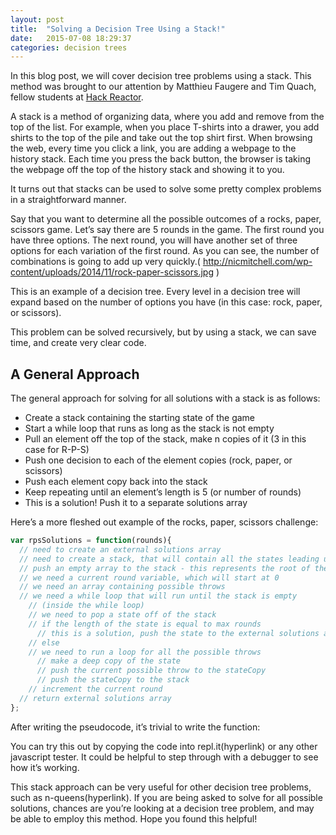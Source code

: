 ```yaml
---
layout: post
title:  "Solving a Decision Tree Using a Stack!"
date:   2015-07-08 18:29:37
categories: decision trees
---
```


In this blog post, we will cover decision tree problems using a stack. This method was brought to our attention by Matthieu Faugere and Tim Quach, fellow students at [Hack Reactor](http://www.hackreactor.com). 

A stack is a method of organizing data, where you add and remove from the top of the list. For example, when you place T-shirts into a drawer, you add shirts to the top of the pile and take out the top shirt first. When browsing the web, every time you click a link, you are adding a webpage to the history stack. Each time you press the back button, the browser is taking the webpage off the top of the history stack and showing it to you.

It turns out that stacks can be used to solve some pretty complex problems in a straightforward manner.

Say that you want to determine all the possible outcomes of a rocks, paper, scissors game. Let’s say there are 5 rounds in the game. The first round you have three options. The next round, you will have another set of three options for each variation of the first round. As you can see, the number of combinations is going to add up very quickly.( http://nicmitchell.com/wp-content/uploads/2014/11/rock-paper-scissors.jpg )

This is an example of a decision tree. Every level in a decision tree will expand based on the number of options you have (in this case: rock, paper, or scissors). 

This problem can be solved recursively, but by using a stack, we can save time, and create very clear code.

## A General Approach

The general approach for solving for all solutions with a stack is as follows:

* Create a stack containing the starting state of the game
* Start a while loop that runs as long as the stack is not empty
* Pull an element off the top of the stack, make n copies of it (3 in this case for R-P-S)
* Push one decision to each of the element copies (rock, paper, or scissors)
* Push each element copy back into the stack
* Keep repeating until an element’s length is 5 (or number of rounds) 
* This is a solution! Push it to a separate solutions array

Here’s a more fleshed out example of the rocks, paper, scissors challenge: 

```javascript
var rpsSolutions = function(rounds){
  // need to create an external solutions array
  // need to create a stack, that will contain all the states leading up to the solutions
  // push an empty array to the stack - this represents the root of the tree
  // we need a current round variable, which will start at 0
  // we need an array containing possible throws
  // we need a while loop that will run until the stack is empty
    // (inside the while loop)
    // we need to pop a state off of the stack
    // if the length of the state is equal to max rounds
      // this is a solution, push the state to the external solutions array
    // else
    // we need to run a loop for all the possible throws
      // make a deep copy of the state
      // push the current possible throw to the stateCopy
      // push the stateCopy to the stack
    // increment the current round
  // return external solutions array
};
```

After writing the pseudocode, it’s trivial to write the function:



You can try this out by copying the code into repl.it(hyperlink) or any other javascript tester. It could be helpful to step through with a debugger to see how it’s working.

This stack approach can be very useful for other decision tree problems, such as n-queens(hyperlink). If you are being asked to solve for all possible solutions, chances are you’re looking at a decision tree problem, and may be able to employ this method. Hope you found this helpful!

